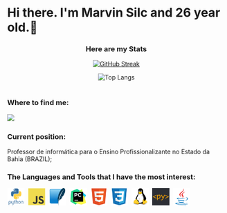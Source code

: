 # Hi there. I'm Marvin Silc and 26 year old.👋

<div align ="center">
  <h3>Here are my Stats</h3>
  <a href="https://git.io/streak-stats">
    <a href="https://git.io/streak-stats"><img src="https://streak-stats.demolab.com?user=MarvinSilcgit&theme=github-dark&hide_border=true&date_format=M%20j%5B%2C%20Y%5D&card_width=" alt="GitHub Streak" /></a>
  </a>
  
  ![Top Langs](https://github-readme-stats.vercel.app/api/top-langs/?username=MarvinSilcGit&layout=compact&theme=chartreuse-dark) <br>
  <img src="https://komarev.com/ghpvc/?username=marvinsilcgit&style=flat&color=blueviolet&label=Views&abbreviated=true" alt=""/>
</div>
<div>
  <h3>Where to find me:</h3>
  <a href ="https://linkedin.com/in/marvin-silc-974759148">
    <img src ="https://img.shields.io/badge/LinkedIn-blue? logo =linkedin & logoColor =white">
  </a>
</div>

### Current position:

Professor de informática para o Ensino Profissionalizante no Estado da Bahia (BRAZIL);


### The Languages and Tools that I have the most interest:

<div>
  <img src="https://github.com/devicons/devicon/blob/master/icons/python/python-original-wordmark.svg" title="Python" alt="" width="40" height="40"/>&nbsp;
  <img src="https://github.com/devicons/devicon/blob/master/icons/javascript/javascript-original.svg" title="JavaScript" alt="" width="40" height="40"/>&nbsp;
  <img src="https://github.com/devicons/devicon/blob/master/icons/sqlite/sqlite-original.svg" title="SQLite" alt="" width="40" height="40"/>&nbsp;
  <img src="https://github.com/devicons/devicon/blob/master/icons/pycharm/pycharm-original.svg" title="Pycharm" alt="" width="40" height="40"/>&nbsp;
  <img src="https://github.com/devicons/devicon/blob/master/icons/html5/html5-original.svg" title="HTML5" alt="" width="40" height="40"/>&nbsp;
  <img src="https://github.com/devicons/devicon/blob/master/icons/css3/css3-original.svg" title="CSS3" alt="" width="40" height="40"/>&nbsp;
  <img src="https://github.com/devicons/devicon/blob/master/icons/linux/linux-original.svg" title="Linux" alt="" width="40" height="40"/>&nbsp;
  <img src="https://github.com/devicons/devicon/blob/master/icons/pyscript/pyscript-original-wordmark.svg" title="PyScript" alt="" width="40" height="40"/>&nbsp;
  <img src="https://github.com/devicons/devicon/blob/master/icons/java/java-original.svg" title="Java" alt="" width="40" height="40"/>&nbsp;
</div>

